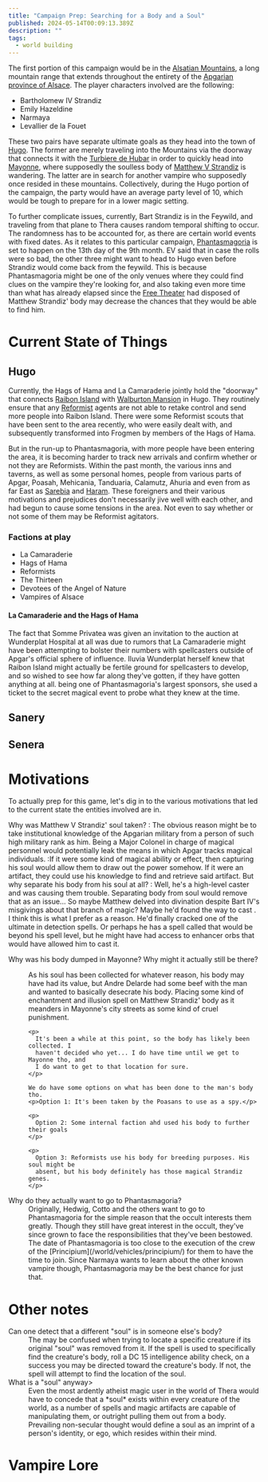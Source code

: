 ```yaml
---
title: "Campaign Prep: Searching for a Body and a Soul"
published: 2024-05-14T00:09:13.389Z
description: ""
tags:
  - world building
---
```


The first portion of this campaign would be in the
[Alsatian Mountains](/world/locations/alsatian-mountains/), a long mountain
range that extends throughout the entirety of the
[Apgarian](/world/locations/apgar/)
[province of Alsace](/world/locations/alsace/). The player characters
involved are the following:

* Bartholomew IV Strandiz
* Emily Hazeldine
* Narmaya
* Levallier de la Fouet

These two pairs have separate ultimate goals as they head into the town of
[Hugo](/world/locations/hugo/). The former are merely traveling into the
Mountains via the doorway that connects it with the
[Turbiere de Hubar](/world/locations/turbiere-de-hubar/) in order to quickly
head into [Mayonne](/world/locations/mayonne/), where supposedly the
soulless body of [Matthew V Strandiz](/world/characters/matthew-v-strandiz/)
is wandering. The latter are in search for another vampire who supposedly once
resided in these mountains. Collectively, during the Hugo portion of the
campaign, the party would have an average party level of 10, which would be
tough to prepare for in a lower magic setting.

To further complicate issues, currently, Bart Strandiz is in the Feywild, and
traveling from that plane to Thera causes random temporal shifting to occur. The
randomness has to be accounted for, as there are certain world events with fixed
dates. As it relates to this particular campaign,
[Phantasmagoria](/world/events/phantasmagoria/) is set to happen on the 13th
day of the 9th month. EV said that in case the rolls were so bad, the other
three might want to head to Hugo even before Strandiz would come back from the
feywild. This is because Phantasmagoria might be one of the only venues where
they could find clues on the vampire they're looking for, and also taking even
more time than what has already elapsed since the
[Free Theater](/world/organizations/free-theater/) had disposed of Matthew
Strandiz' body may decrease the chances that they would be able to find him.

# Current State of Things

## Hugo

Currently, the Hags of Hama and La Camaraderie jointly hold the "doorway" that
connects [Raibon Island](/world/locations/raibon-island/) with
[Walburton Mansion](/world/locations/walburton-mansion/) in Hugo. They routinely
ensure that any [Reformist](/world/religions/reformed-divine-masochist/)
agents are not able to retake control and send more people into Raibon Island.
There were some Reformist scouts that have been sent to the area recently, who
were easily dealt with, and subsequently transformed into Frogmen by members of
the Hags of Hama.

But in the run-up to Phantasmagoria, with more people have been entering the
area, it is becoming harder to track new arrivals and confirm whether or not
they are Reformists. Within the past month, the various inns and taverns, as
well as some personal homes, people from various parts of Apgar, Poasah,
Mehicania, Tanduaria, Calamutz, Ahuria and even from as far East as
[Sarebia](/world/locations/sarebia/) and
[Haram](/world/locations/haram/). These foreigners and their various
motivations and prejudices don't necessarily jive well with each other, and had
begun to cause some tensions in the area. Not even to say whether or not some of
them may be Reformist agitators.

### Factions at play

* La Camaraderie
* Hags of Hama
* Reformists
* The Thirteen
* Devotees of the Angel of Nature
* Vampires of Alsace

#### La Camaraderie and the Hags of Hama

The fact that Somme Privatea was given an invitation to the auction at
Wunderplat Hospital at all was due to rumors that La Camaraderie might have been
attempting to bolster their numbers with spellcasters outside of Apgar's
official sphere of influence. Iluvia Wunderplat herself knew that Raibon Island
might actually be fertile ground for spellcasters to develop, and so wished to
see how far along they've gotten, if they have gotten anything at all. being one
of Phantasmagoria's largest sponsors, she used a ticket to the secret magical
event to probe what they knew at the time.

## Sanery

## Senera

# Motivations

To actually prep for this game, let's dig in to the various motivations that led
to the current state the entities involved are in.

Why was Matthew V Strandiz' soul taken? : The obvious reason might be to take
institutional knowledge of the Apgarian military from a person of such high
military rank as him. Being a Major Colonel in charge of magical personnel would
potentially leak the means in which Apgar tracks magical individuals. :If it
were some kind of magical ability or effect, then capturing his soul would allow
them to draw out the power somehow. If it were an artifact, they could use his
knowledge to find and retrieve said artifact. But why separate his body from his
soul at all? : Well, he's a high-level caster and was causing them trouble.
Separating body from soul would remove that as an issue... So maybe Matthew
delved into divination despite Bart IV's misgivings about that branch of magic?
Maybe he'd found the way to cast <Spell name="scrying" />. I think this is what
I prefer as a reason. He'd finally cracked one of the ultimate in detection
spells. Or perhaps he has a spell called
<HomebrewSpell name="mass scrying" target="mass scrying" /> that would be beyond
his spell level, but he might have had access to enhancer orbs that would have
allowed him to cast it.

<dl>
  <dt>
    Why was his body dumped in Mayonne? Why might it actually still be there?
  </dt>

  <dd>
    <p>
      As his soul has been collected for whatever reason, his body may have had
      its value, but Andre Delarde had some beef with the man and wanted to
      basically desecrate his body. Placing some kind of enchantment and
      illusion spell on Matthew Strandiz' body as it meanders in Mayonne's city
      streets as some kind of cruel punishment.
    </p>

    <p>
      It's been a while at this point, so the body has likely been collected. I
      haven't decided who yet... I do have time until we get to Mayonne tho, and
      I do want to get to that location for sure.
    </p>

    We do have some options on what has been done to the man's body tho.
    <p>Option 1: It's been taken by the Poasans to use as a spy.</p>

    <p>
      Option 2: Some internal faction ahd used his body to further their goals
    </p>

    <p>
      Option 3: Reformists use his body for breeding purposes. His soul might be
      absent, but his body definitely has those magical Strandiz genes.
    </p>
  </dd>

  <dt>Why do they actually want to go to Phantasmagoria?</dt>

  <dd>
    Originally, Hedwig, Cotto and the others want to go to Phantasmagoria for
    the simple reason that the occult interests them greatly. Though they still
    have great interest in the occult, they've since grown to face the
    responsibilities that they've been bestowed. The date of Phantasmagoria is
    too close to the execution of the crew of the
    [Principium](/world/vehicles/principium/) for them to have the time to
    join. Since Narmaya wants to learn about the other known vampire though,
    Phantasmagoria may be the best chance for just that.
  </dd>
</dl>

# Other notes

<dl>
  <dt>Can one detect that a different "soul" is in someone else's body?</dt>

  <dd>
    The <Spell name="locate creature" /> may be confused when trying to locate a
    specific creature if its original "soul" was removed from it. If the spell
    is used to specifically find the creature's body, roll a DC 15 intelligence
    ability check, on a success you may be directed toward the creature's body.
    If not, the spell will attempt to find the location of the soul.
  </dd>

  <dt>What is a "soul" anyway></dt>

  <dd>
    Even the most ardently atheist magic user in the world of Thera would have
    to concede that a *soul* exists within every creature of the world, as a
    number of spells and magic artifacts are capable of manipulating them, or
    outright pulling them out from a body. Prevailing non-secular thought would
    define a soul as an imprint of a person's identity, or ego, which resides
    within their mind.
  </dd>
</dl>

# Vampire Lore
